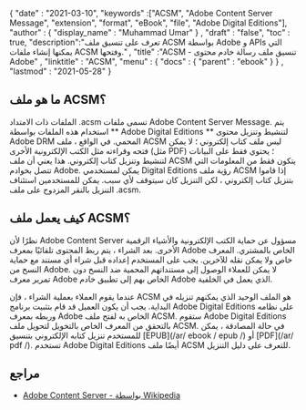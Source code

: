 {
  "date" : "2021-03-10",
  "keywords" :["ACSM", "Adobe Content Server Message", "extension", "format", "eBook", "file", "Adobe Digital Editions"],
  "author" : {
    "display_name" : "Muhammad Umar"
} ,
  "draft" : "false",
  "toc" : true,
  "description":"تعرف على تنسيق ملف ACSM بواسطة Adobe و APIs التي يمكنها إنشاء ملفات ACSM وفتحها." ,
  "title" :"ACSM - تنسيق ملف رسالة خادم محتوى Adobe" ,
  "linktitle" : "ACSM",
  "menu" : {
    "docs" : {
      "parent" : "ebook"
}
} ,
  "lastmod" : "2021-05-28"
}

## ما هو ملف ACSM؟

الملفات ذات الامتداد .acsm تسمى ملفات Adobe Content Server Message. يتم استخدام هذه الملفات بواسطة ** Adobe Digital Editions ** لتنشيط وتنزيل محتوى Adobe DRM المحمي. في الواقع ، ملف ACSM ليس ملف كتاب إلكتروني ؛ لا يمكن فتحه وقراءته مثل الكتب الإلكترونية الأخرى (مثل PDF) ؛ يحتوي فقط على البيانات لتنشيط وتنزيل كتاب إلكتروني. هذا يعني أن ملف ACSM يتكون فقط من المعلومات التي تتصل بخوادم Adobe. يمكن لمستخدمي Digital Editions رؤية ملف ACSM إذا قاموا بتنزيل كتاب إلكتروني ، لكن التنزيل كان سيتوقف لأي سبب. يمكن للمستخدمين استئناف التنزيل بالنقر المزدوج على ملف .acsm.

## كيف يعمل ملف ACSM؟

نظرًا لأن Adobe Content Server مسؤول عن حماية الكتب الإلكترونية والأشياء الرقمية الأخرى. بعد الشراء ، يتم ربط المحتوى تلقائيًا بمعرف Adobe الخاص بالمشتري. المعرف خاص ولا يمكن نقله للآخرين. يجب على المستخدم إعداده قبل شراء أي مستند مع حماية النسخ من Adobe. لا يمكن للعملاء الوصول إلى مستنداتهم المحمية ضد النسخ دون تمرير معرف Adobe الخاص بهم إلى تطبيق خادم Adobe الذي يعمل في الخلفية.

عندما يقوم العملاء بعملية الشراء ، فإن ACSM هو الملف الوحيد الذي يمكنهم تنزيله في البداية. يجب أن يكون العميل قد قام بتثبيت برنامج Adobe Digital Editions على نظامه وربطه بمعرف Adobe الخاص به لفتح ملف ACSM. ستقوم Adobe Digital Editions بالتحقق من المعرف الخاص بالتخويل لتحويل ملف ACSM. في حالة المصادقة ، يمكن للمستخدم تنزيل كتابه الإلكتروني بتنسيق [EPUB](/ar/ ebook / epub /) أو [PDF](/ar/ pdf /). تستخدم Adobe Digital Editions أيضًا ملف ACSM للتعرف على دليل التنزيل.

## مراجع

* [Adobe Content Server - بواسطة Wikipedia](https://en.wikipedia.org/wiki/Adobe_Content_Server)


